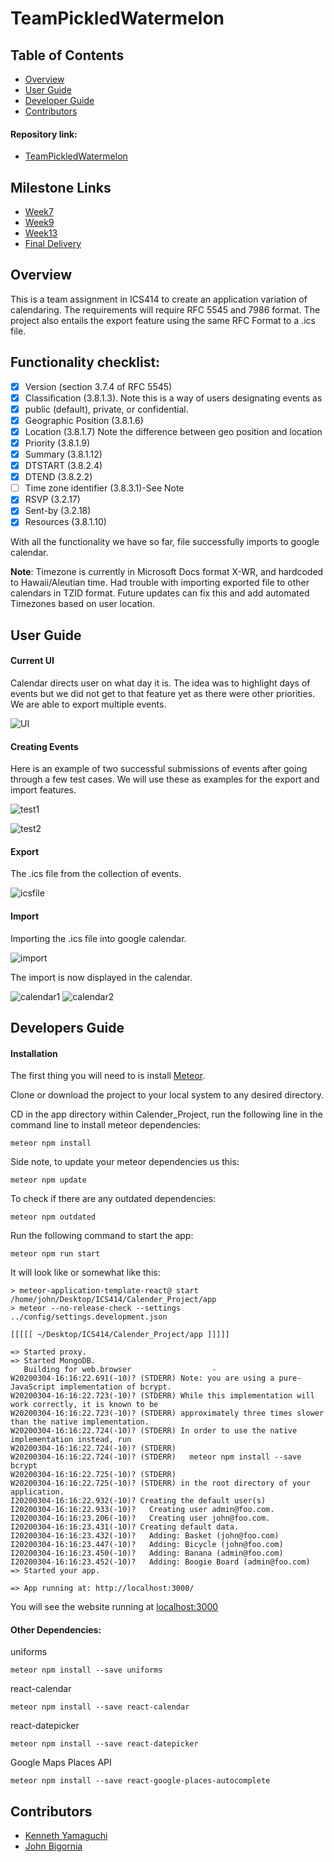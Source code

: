 # TeamPickledWatermelon

## Table of Contents

* [Overview](#Overview)
* [User Guide](#User-Guide)
* [Developer Guide](#Developer-Guide)
* [Contributors](#Contributors)

#### Repository link:

* [TeamPickledWatermelon](https://github.com/johnbigornia/TeamPickledWatermelon)

## Milestone Links

* [Week7](https://github.com/johnbigornia/TeamPickledWatermelon/projects/1)
* [Week9](https://github.com/johnbigornia/TeamPickledWatermelon/projects/3)
* [Week13](https://github.com/johnbigornia/TeamPickledWatermelon/projects/4)
* [Final Delivery](https://github.com/johnbigornia/TeamPickledWatermelon/projects/5)

## Overview

This is a team assignment in ICS414 to create an application variation of calendaring. The requirements will require RFC 5545 and 7986 format. The project also entails the export feature using the same RFC Format to a .ics file.

## Functionality checklist:
- [x] Version (section 3.7.4 of RFC 5545)
- [x] Classification (3.8.1.3). Note this is a way of users designating events as
- [x] public (default), private, or confidential.
- [x] Geographic Position (3.8.1.6)
- [x] Location (3.8.1.7) Note the difference between geo position and location
- [x] Priority (3.8.1.9)
- [x] Summary (3.8.1.12)
- [x] DTSTART (3.8.2.4)
- [x] DTEND (3.8.2.2)
- [ ] Time zone identifier (3.8.3.1)-See Note
- [x] RSVP (3.2.17)
- [x] Sent-by (3.2.18)
- [x] Resources (3.8.1.10)

With all the functionality we have so far, file successfully imports to google calendar. 

**Note**: Timezone is currently in Microsoft Docs format X-WR, and hardcoded to Hawaii/Aleutian time. Had trouble with importing exported file to other calendars in TZID format. Future updates can fix this and add automated Timezones based on user location.

## User Guide

#### Current UI

Calendar directs user on what day it is. The idea was to highlight days of events but we did not get to that feature yet as there were other priorities. We are able to export multiple events.

![UI](images/placesautocomplete)

#### Creating Events

Here is an example of two successful submissions of events after going through a few test cases. We will use these as examples for the export and import features.

![test1](images/test01)

![test2](images/test02)

#### Export

The .ics file from the collection of events.

![icsfile](images/exportics)

#### Import

Importing the .ics file into google calendar.

![import](images/importics)

The import is now displayed in the calendar.

![calendar1](images/imported01)
![calendar2](images/imported02)

## Developers Guide

#### Installation
The first thing you will need to is install <a href="https://www.meteor.com/install">Meteor</a>. 

Clone or download the project to your local system to any desired directory. 

CD in the app directory within Calender_Project, run the following line in the command line to install meteor dependencies:
```
meteor npm install
```
Side note, to update your meteor dependencies us this: 
```
meteor npm update
```
To check if there are any outdated dependencies: 
```
meteor npm outdated
```
Run the following command to start the app:
```
meteor npm run start
```
It will look like or somewhat like this:

```
> meteor-application-template-react@ start /home/john/Desktop/ICS414/Calender_Project/app
> meteor --no-release-check --settings ../config/settings.development.json

[[[[[ ~/Desktop/ICS414/Calender_Project/app ]]]]]                               

=> Started proxy.                             
=> Started MongoDB.                                                             
   Building for web.browser                  -                                  
W20200304-16:16:22.691(-10)? (STDERR) Note: you are using a pure-JavaScript implementation of bcrypt.
W20200304-16:16:22.723(-10)? (STDERR) While this implementation will work correctly, it is known to be
W20200304-16:16:22.723(-10)? (STDERR) approximately three times slower than the native implementation.
W20200304-16:16:22.724(-10)? (STDERR) In order to use the native implementation instead, run
W20200304-16:16:22.724(-10)? (STDERR) 
W20200304-16:16:22.724(-10)? (STDERR)   meteor npm install --save bcrypt
W20200304-16:16:22.725(-10)? (STDERR) 
W20200304-16:16:22.725(-10)? (STDERR) in the root directory of your application.
I20200304-16:16:22.932(-10)? Creating the default user(s)
I20200304-16:16:22.933(-10)?   Creating user admin@foo.com.
I20200304-16:16:23.206(-10)?   Creating user john@foo.com.
I20200304-16:16:23.431(-10)? Creating default data.
I20200304-16:16:23.432(-10)?   Adding: Basket (john@foo.com)
I20200304-16:16:23.447(-10)?   Adding: Bicycle (john@foo.com)
I20200304-16:16:23.450(-10)?   Adding: Banana (admin@foo.com)
I20200304-16:16:23.452(-10)?   Adding: Boogie Board (admin@foo.com)
=> Started your app.

=> App running at: http://localhost:3000/
```

You will see the website running at <a href="localhost:3000">localhost:3000</a> 

#### Other Dependencies:

uniforms
```
meteor npm install --save uniforms
```
react-calendar
```
meteor npm install --save react-calendar
```
react-datepicker
```
meteor npm install --save react-datepicker
```
Google Maps Places API
```
meteor npm install --save react-google-places-autocomplete
```

## Contributors

* [Kenneth Yamaguchi](https://kyamagucuhm.github.io/)
* [John Bigornia](https://johnbigornia.github.io/)

